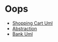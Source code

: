 # Oops 
- [Shopping Cart Uml](shopping-cart-uml.md)
- [Abstraction](abstraction.md)
- [Bank Uml](bank-uml.md)
